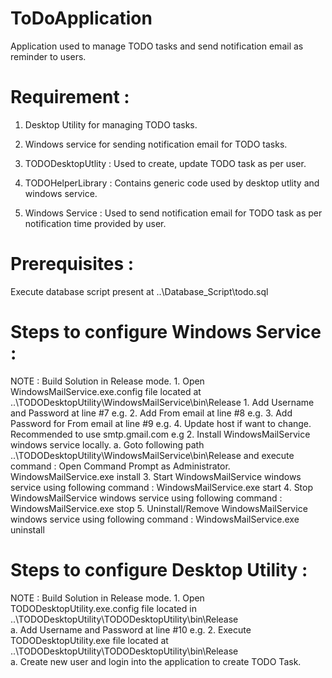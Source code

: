 # ToDoApplication
Application used to manage TODO tasks and send notification email as reminder to users.

# Requirement : 
1. Desktop Utility for managing TODO tasks.
2. Windows service for sending notification email for TODO tasks.

1. TODODesktopUtlity : 
Used to create, update TODO task as per user.
2. TODOHelperLibrary : 
Contains generic code used by desktop utlity and windows service.
3. Windows Service :
Used to send notification email for TODO task as per notification time provided by user.

# Prerequisites : 
Execute database script present at \..\Database_Script\todo.sql

# Steps to configure Windows Service :
NOTE : Build Solution in Release mode.
1.
Open WindowsMailService.exe.config file located at \..\TODODesktopUtility\WindowsMailService\bin\Release
	1. Add Username and Password at line #7
		e.g. <add key="connectionString" value="Server=localhost;Database=todo;Uid=root;Pwd=root;" />
	2. Add From email at line #8
		e.g. <add key="FromMail" value="test@gmail.com"/>
	3. Add Password for From email at line #9
		e.g. <add key="Password" value="PASSWORD@123"/>
	4. Update host if want to change. Recommended to use smtp.gmail.com
		e.g <add key="Host" value="smtp.gmail.com"/>
2. 
Install WindowsMailService windows service locally.
	a. Goto following path \..\TODODesktopUtility\WindowsMailService\bin\Release and execute command : 
		Open Command Prompt as Administrator.
		WindowsMailService.exe install
3.
Start WindowsMailService windows service using following command : 
	WindowsMailService.exe start
4.
Stop WindowsMailService windows service using following command : 
	WindowsMailService.exe stop
5.
Uninstall/Remove WindowsMailService windows service using following command : 
	WindowsMailService.exe uninstall

# Steps to configure Desktop Utility :
NOTE : Build Solution in Release mode.
1.
Open TODODesktopUtility.exe.config file located in \..\TODODesktopUtility\TODODesktopUtility\bin\Release\
	a. Add Username and Password at line #10
		e.g. <add key="connectionString" value="Server=localhost;Database=todo;Uid=root;Pwd=root;" />
2.
Execute TODODesktopUtility.exe file located at \..\TODODesktopUtility\TODODesktopUtility\bin\Release\
	a. Create new user and login into the application to create TODO Task.
